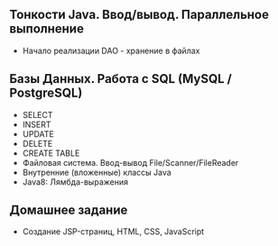 
﻿Тонкости Java. Ввод/вывод. Параллельное выполнение
---------------------------------------------------
* Начало реализации DAO - хранение в файлах

Базы Данных. Работа с SQL (MySQL / PostgreSQL)
----------------------------------------------
* SELECT
* INSERT
* UPDATE
* DELETE
* CREATE TABLE
* Файловая система. Ввод-вывод File/Scanner/FileReader
* Внутренние (вложенные) классы Java
* Java8: Лямбда-выражения

Домашнее задание
----------------
* Создание JSP-страниц, HTML, CSS, JavaScript
